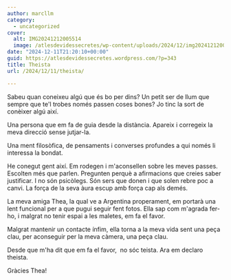 ```yaml
---
author: marcllm
category:
  - uncategorized
cover:
  alt: IMG20241212005514
  image: /atlesdevidessecretes/wp-content/uploads/2024/12/img20241212005514.jpg
date: "2024-12-11T21:20:10+00:00"
guid: https://atlesdevidessecretes.wordpress.com/?p=343
title: Theista
url: /2024/12/11/theista/

---
```

Sabeu quan coneixeu algú que és bo per dins? Un petit ser de llum que sempre que te'l trobes només passen coses bones? Jo tinc la sort de conèixer algú així.

Una persona que em fa de guia desde la distància. Apareix i corregeix la meva direcció sense jutjar-la.

Una ment filosòfica, de pensaments i converses profundes a qui només li interessa la bondat.

He conegut gent així. Em rodegen i m'aconsellen sobre les meves passes. Escolten més que parlen. Pregunten perquè a afirmacions que creies saber justificar. I no són psicòlegs. Són sers que donen i que solen rebre poc a canvi. La força de la seva àura escup amb força cap als demés.

La meva amiga Thea, la qual ve a Argentina properament, em portarà una lent funcional per a que pugui seguir fent fotos. Ella sap com m'agrada fer-ho, i malgrat no tenir espai a les maletes, em fa el favor.

Malgrat mantenir un contacte ínfim, ella torna a la meva vida sent una peça clau, per aconseguir per la meva càmera, una peça clau.

Desde que m'ha dit que em fa el favor,  no sóc teista. Ara em declaro theista.

Gràcies Thea!
